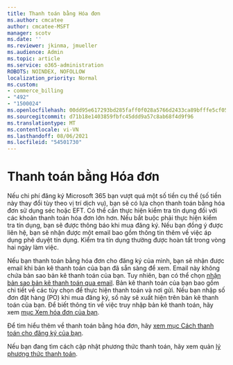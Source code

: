```yaml
---
title: Thanh toán bằng Hóa đơn
ms.author: cmcatee
author: cmcatee-MSFT
manager: scotv
ms.date: ''
ms.reviewer: jkinma, jmueller
ms.audience: Admin
ms.topic: article
ms.service: o365-administration
ROBOTS: NOINDEX, NOFOLLOW
localization_priority: Normal
ms.custom:
- commerce_billing
- "492"
- "1500024"
ms.openlocfilehash: 00dd95e617293bd285faff0f028a5766d2433ca89bfffe5cf053314dd56d8241
ms.sourcegitcommit: d71b18e1403859fbfc45ddd9a57c8ab68f4d9f96
ms.translationtype: MT
ms.contentlocale: vi-VN
ms.lasthandoff: 08/06/2021
ms.locfileid: "54501730"
---
```

# <a name="pay-by-invoice"></a>Thanh toán bằng Hóa đơn

Nếu chi phí đăng ký Microsoft 365 bạn vượt quá một số tiền cụ thể (số tiền này thay đổi tùy theo vị trí dịch vụ), bạn sẽ có lựa chọn thanh toán bằng hóa đơn sử dụng séc hoặc EFT. Có thể cần thực hiện kiểm tra tín dụng đối với các khoản thanh toán hóa đơn lớn hơn. Nếu bắt buộc phải thực hiện kiểm tra tín dụng, bạn sẽ được thông báo khi mua đăng ký. Nếu bạn đồng ý được liên hệ, bạn sẽ nhận được một email bao gồm thông tin thêm về việc áp dụng phê duyệt tín dụng. Kiểm tra tín dụng thường được hoàn tất trong vòng hai ngày làm việc.

Nếu bạn thanh toán bằng hóa đơn cho đăng ký của mình, bạn sẽ nhận được email khi bản kê thanh toán của bạn đã sẵn sàng để xem. Email này không chứa bản sao bản kê thanh toán của bạn. Tuy nhiên, bạn có thể chọn [nhận bản sao bản kê thanh toán qua email](/microsoft-365/commerce/billing-and-payments/view-your-bill-or-invoice.md#receive-a-copy-of-your-billing-statement-in-email). Bản kê thanh toán của bạn bao gồm chi tiết về các tùy chọn để thực hiện thanh toán và nơi gửi. Nếu bạn nhập số đơn đặt hàng (PO) khi mua đăng ký, số này sẽ xuất hiện trên bản kê thanh toán của bạn. Để biết thông tin về việc truy nhập bản kê thanh toán, hãy xem [mục Xem hóa đơn của bạn](/microsoft-365/commerce/billing-and-payments/view-your-bill-or-invoice).

Để tìm hiểu thêm về thanh toán bằng hóa đơn, hãy [xem mục Cách thanh toán cho đăng ký của bạn](/microsoft-365/commerce/billing-and-payments/pay-for-your-subscription).

Nếu bạn đang tìm cách cập nhật phương thức thanh toán, hãy xem quản [lý phương thức thanh toán](/microsoft-365/commerce/billing-and-payments/manage-payment-methods).